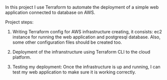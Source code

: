 In this project I use Terraform to automate the deployment of a simple web application connected to database on AWS.

Project steps:

1. Writing Terraform config for AWS infrastructure creating, it consists: ec2 instance for running the web application and postgresql database. Also, some other configuration files should be created too.

2. Deployment of the infranstructure using Terraform CLI to the cloud platform.

3. Testing my deployment: Once the infrastructure is up and running, I can test my web application to make sure it is working correctly.

